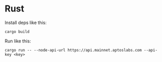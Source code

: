 # Rust

Install deps like this:
```
cargo build
```

Run like this:
```
cargo run -- --node-api-url https://api.mainnet.aptoslabs.com --api-key <key>
```
